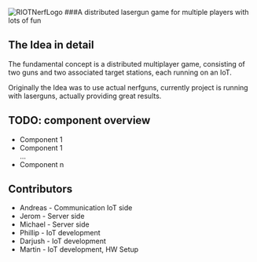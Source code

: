 ![RIOTNerfLogo](https://github.com/smartuni/RIOTNerf/blob/master/DOC/RiotNerf_LOGO.png)
###A distributed lasergun game for multiple players with lots of fun

## The Idea in detail

The fundamental concept is a distributed multiplayer game, consisting of two 
guns and two associated target stations, each running on an IoT.

Originally the Idea was to use actual nerfguns, currently project is running with laserguns, actually providing great 
results.

## TODO: component overview
* Component 1
* Component 1  
...
* Component n
## Contributors

* Andreas - Communication IoT side
* Jerom   - Server side  
* Michael - Server side  
* Phillip - IoT development  
* Darjush - IoT development  
* Martin  - IoT development, HW Setup  
